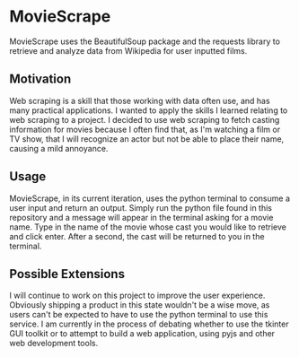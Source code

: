# MovieScrape
MovieScrape uses the BeautifulSoup package and the requests library to retrieve and analyze data from Wikipedia for user inputted films. 

## Motivation
Web scraping is a skill that those working with data often use, and has many practical applications. I wanted to apply the skills I learned relating to web scraping to a project. I decided to use web scraping to fetch casting information for movies because I often find that, as I'm watching a film or TV show, that I will recognize an actor but not be able to place their name, causing a mild annoyance.

## Usage
MovieScrape, in its current iteration, uses the python terminal to consume a user input and return an output. Simply run the python file found in this repository and a message will appear in the terminal asking for a movie name. Type in the name of the movie whose cast you would like to retrieve and click enter. After a second, the cast will be returned to you in the terminal.

## Possible Extensions
I will continue to work on this project to improve the user experience. Obviously shipping a product in this state wouldn't be a wise move, as users can't be expected to have to use the python terminal to use this service. I am currently in the process of debating whether to use the tkinter GUI toolkit or to attempt to build a web application, using pyjs and other web development tools.
